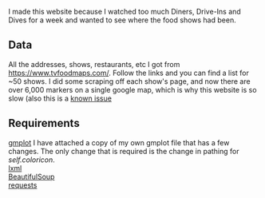 I made this website because I watched too much Diners, Drive-Ins and Dives for a week and wanted to see where the food shows had been.

## Data
All the addresses, shows, restaurants, etc I got from https://www.tvfoodmaps.com/. Follow the links and you can find a list for ~50 shows.
I did some scraping off each show's page, and now there are over 6,000 markers on a single google map, which is why this website is so slow (also this is a [known issue](https://issuetracker.google.com/issues/35820227)

## Requirements
[gmplot](https://pypi.org/project/gmplot/)
I have attached a copy of my own gmplot file that has a few changes. The only change that is required is the change in pathing for *self.coloricon*.<br>
[lxml](https://lxml.de/installation.html)<br>
[BeautifulSoup](https://pypi.org/project/beautifulsoup4/)<br>
[requests](https://pypi.org/project/requests/)<br>
